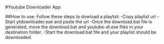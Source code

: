 #Youtube Downloader App

##How to use:
Follow these steps to dowload a playlist:
-Copy playlist url
-Start ytdownloader.exe and paste the url
-Once the download.bat file is generated, move the download.bat and youtube-dl.exe files in your destination folder.
-Start the download.bat file and your playlist should be downloaded.